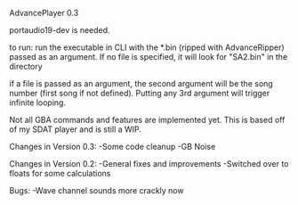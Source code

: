 AdvancePlayer 0.3


portaudio19-dev is needed.

to run: run the executable in CLI with the *.bin (ripped with AdvanceRipper) passed as an argument. If no file is specified, it will look for "SA2.bin" in the directory

if a file is passed as an argument, the second argument will be the song number (first song if not defined). Putting any 3rd argument will trigger infinite looping.

Not all GBA commands and features are implemented yet. This is based off of my SDAT player and is still a WIP.

Changes in Version 0.3:
-Some code cleanup
-GB Noise

Changes in Version 0.2:
-General fixes and improvements
-Switched over to floats for some calculations

Bugs:
-Wave channel sounds more crackly now
